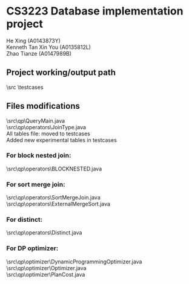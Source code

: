 # CS3223 Database implementation project

He Xing (A0143873Y)\
Kenneth Tan Xin You (A0135812L)\
Zhao Tianze (A0147989B)

## Project working/output path
\src
\testcases

## Files modifications
\src\qp\QueryMain.java\
\src\qp\operators\JoinType.java\
All tables file: moved to testcases\
Added new experimental tables in testcases

### For block nested join:

\src\qp\operators\BLOCKNESTED.java

### For sort merge join:

\src\qp\operators\SortMergeJoin.java\
\src\qp\operators\ExternalMergeSort.java

### For distinct:

\src\qp\operators\Distinct.java

### For DP optimizer:

\src\qp\optimizer\DynamicProgrammingOptimizer.java\
\src\qp\optimizer\Optimizer.java\
\src\qp\optimizer\PlanCost.java
